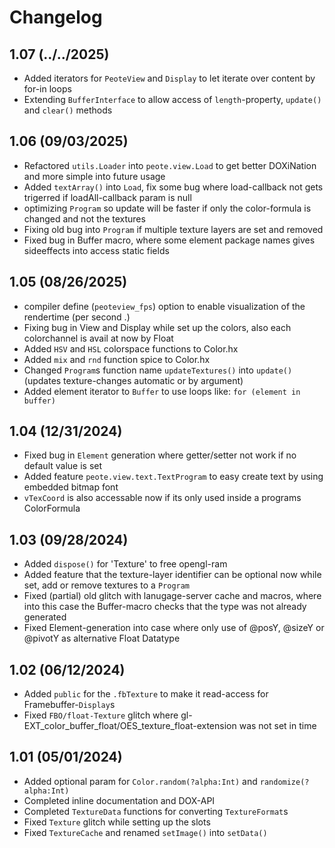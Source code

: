 Changelog
=========

1.07 (../../2025)
-----------------
* Added iterators for `PeoteView` and `Display` to let iterate over content by for-in loops
* Extending `BufferInterface` to allow access of `length`-property, `update()` and `clear()` methods


1.06 (09/03/2025)
-----------------
* Refactored `utils.Loader` into `peote.view.Load` to get better DOXiNation and more simple into future usage
* Added `textArray()` into `Load`, fix some bug where load-callback not gets trigerred if loadAll-callback param is null
* optimizing `Program` so update will be faster if only the color-formula is changed and not the textures
* Fixing old bug into `Program` if multiple texture layers are set and removed
* Fixed bug in Buffer macro, where some element package names gives sideeffects into access static fields


1.05 (08/26/2025)
-----------------
* compiler define (`peoteview_fps`) option to enable visualization of the rendertime (per second .)
* Fixing bug in View and Display while set up the colors, also each colorchannel is avail at now by Float
* Added `HSV` and `HSL` colorspace functions to Color.hx
* Added `mix` and `rnd` function spice to Color.hx
* Changed `Program`s function name `updateTextures()` into `update()` (updates texture-changes automatic or by argument)
* Added element iterator to `Buffer` to use loops like: `for (element in buffer)`


1.04 (12/31/2024)
-----------------
* Fixed bug in `Element` generation where getter/setter not work if no default value is set
* Added feature `peote.view.text.TextProgram` to easy create text by using embedded bitmap font
* `vTexCoord` is also accessable now if its only used inside a programs ColorFormula


1.03 (09/28/2024)
-----------------
* Added `dispose()` for 'Texture' to free opengl-ram
* Added feature that the texture-layer identifier can be optional now while set, add or remove textures to a `Program`
* Fixed (partial) old glitch with lanugage-server cache and macros, where into this case the Buffer-macro checks that the type was not already generated
* Fixed Element-generation into case where only use of @posY, @sizeY or @pivotY as alternative Float Datatype


1.02 (06/12/2024)
-----------------
* Added `public` for the `.fbTexture` to make it read-access for Framebuffer-`Display`s
* Fixed `FBO/float-Texture` glitch where gl-EXT_color_buffer_float/OES_texture_float-extension was not set in time


1.01 (05/01/2024)
-----------------
* Added optional param for `Color.random(?alpha:Int)` and `randomize(?alpha:Int)`
* Completed inline documentation and DOX-API
* Completed `TextureData` functions for converting `TextureFormat`s
* Fixed `Texture` glitch while setting up the slots
* Fixed `TextureCache` and renamed `setImage()` into `setData()`

